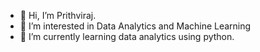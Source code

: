 - 👋 Hi, I’m Prithviraj.
- 👀 I’m interested in Data Analytics and Machine Learning
- 🌱 I’m currently learning data analytics using python.



<!---
- 💞️ I’m looking to collaborate on any beginner friendly project, am a noob right now, just want to learn. Still figuring how github works.
- 📫 How to reach me 
system1prith/system1prith is a ✨ special ✨ repository because its `README.md` (this file) appears on your GitHub profile.
You can click the Preview link to take a look at your changes.
--->
